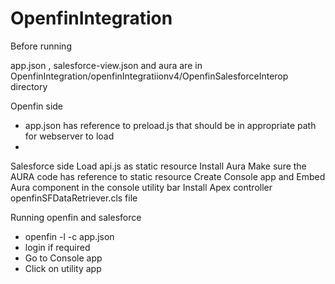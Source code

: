 # OpenfinIntegration
Before running 

app.json , salesforce-view.json and aura are in OpenfinIntegration/openfinIntegratiionv4/OpenfinSalesforceInterop directory 

Openfin side
  -  app.json has reference to preload.js that should be in appropriate path for webserver to load
  -  
  
 Salesforce side
  Load api.js as static resource 
  Install Aura 
  Make sure the AURA code has reference to static resource
  Create Console app and Embed Aura component  in the console utility bar
  Install Apex controller openfinSFDataRetriever.cls file 
  
Running openfin and salesforce
 - openfin  -l -c app.json
  - login if required 
   - Go to Console app 
   - Click on utility app
   
